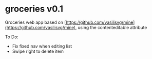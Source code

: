groceries v0.1
===============

Groceries web app based on [https://github.com/vasilisvg/mine](https://github.com/vasilisvg/mine), using the contenteditable attribute

To Do:  
  - Fix fixed nav when editing list
  - Swipe right to delete item
